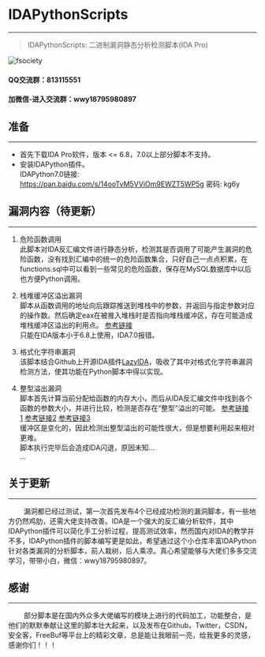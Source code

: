 # IDAPythonScripts
----------------------------------------

> IDAPythonScripts: 二进制漏洞静态分析检测脚本(IDA Pro)

![fsociety](https://images.gitee.com/uploads/images/2021/0202/213932_6e4b146f_2323666.jpeg "src=http___static.ts.360.com_blog_wp-content_uploads_2016_08_160822-Post-fsociety-1.png&refer=http___static.ts.360.jpg")

#### QQ交流群：813115551
#### 加微信-进入交流群：wwy18795980897

## 准备
----------------------------------------

  * 首先下载IDA Pro软件，版本 <= 6.8，7.0以上部分脚本不支持。
  * 安装IDAPython插件。  
    IDAPython7.0链接: https://pan.baidu.com/s/14ooTvM5VViOm9EWZT5WP5g 密码: kg6y
  
  
## 漏洞内容（待更新）
----------------------------------------

 1. 危险函数调用  
      此脚本对IDA反汇编文件进行静态分析，检测其是否调用了可能产生漏洞的危险函数，没有找到汇编中的统一的危险函数集合，只好自己一点点积累，在functions.sql中可以看到一些常见的危险函数，保存在MySQL数据库中以后也方便Python调用。
	  
 2. 栈堆缓冲区溢出漏洞  
      脚本从函数调用的地址向后跟踪推送到堆栈中的参数，并返回与指定参数对应的操作数。然后确定eax在被推入堆栈时是否指向堆栈缓冲区，存在可能造成堆栈缓冲区溢出的利用点。
	  [参考链接](https://www.somersetrecon.com/blog/2018/7/6/introduction-to-idapython-for-vulnerability-hunting)  
	  只能在IDA版本小于6.8上使用，IDA7.0报错。
	   
 3. 格式化字符串漏洞  
      该脚本结合Github上开源IDA插件[LazyIDA](https://github.com/L4ys/LazyIDA/blob/master/)，吸收了其中对格式化字符串漏洞检测方法，使其功能在Python脚本中得以实现。
	  
 4. 整型溢出漏洞  
      脚本首先计算当前分配给函数的内存大小，而后从IDA反汇编文件中找到各个函数的参数大小，并进行比较，检测是否存在“整型”溢出的可能。
	  [参考链接1](https://www.cnblogs.com/M-Mr/p/3925096.html)&nbsp;[参考链接2](https://blog.csdn.net/qq_21063873/article/details/77678619)&nbsp;[参考链接3](https://blog.csdn.net/luckyjoy521/article/details/12905405)  
	  缓冲区是变化的，因此检测出整型溢出的可能性很大，但是想要利用起来相对更难。  
	  脚本执行完毕后会造成IDA闪退，原因未知...  
  ...

  
## 关于更新
----------------------------------------

&nbsp;&nbsp;&nbsp;&nbsp;&nbsp;&nbsp;&nbsp;&nbsp;漏洞都已经过测试，第一次首先发布4个已经成功检测的漏洞脚本，有一些地方仍然鸡肋，还需大佬支持改善。IDA是一个强大的反汇编分析软件，其中IDAPython插件可以简化手工分析过程，提高测试效率，然而国内对IDA的教学并不多，IDAPython插件的脚本编写更是如此，希望通过这个小仓库丰富IDAPython针对各类漏洞的分析脚本，前人栽树，后人乘凉。真心希望能够与大佬们多多交流学习，带带小白，微信：wwy18795980897。


## 感谢
----------------------------------------

&nbsp;&nbsp;&nbsp;&nbsp;&nbsp;&nbsp;&nbsp;&nbsp;部分脚本是在国内外众多大佬编写的模块上进行的代码加工，功能整合，是他们的默默奉献让这里的脚本壮大起来，以及发布在Github，Twitter，CSDN，安全客，FreeBuf等平台上的精彩文章，总是能让我眼前一亮，给我更多的灵感，感谢你们！！！

